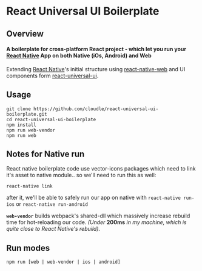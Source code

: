 # React Universal UI  Boilerplate

[react-native-url]: https://facebook.github.io/react-native/
[react-native-web-url]: https://github.com/necolas/react-native-web
[react-universal-ui-url]: https://npmjs.org/package/react-universal-ui

## Overview
#### A boilerplate for cross-platform React project - which let you run your [React Native][react-native-url] App on both Native (iOs, Android) and Web

Extending [React Native][react-native-url]'s initial structure using [react-native-web][react-native-web-url] and UI components form [react-universal-ui][react-universal-ui-url].

## Usage
```
git clone https://github.com/cloudle/react-universal-ui-boilerplate.git
cd react-universal-ui-boilerplate
npm install
npm run web-vendor
npm run web
```

## Notes for Native run
React native boilerplate code use vector-icons packages which need to link it's asset to native module.. so we'll need to run this as well:
```
react-native link
```
after it, we'll be able to safely run our app on native with `react-native run-ios` or `react-native run-android`

**`web-vendor`** builds webpack's shared-dll which massively increase rebuild time for hot-reloading our code.
*(Under* **200ms** *in my machine, which is quite close to React Native's rebuild).*

## Run modes
```
npm run [web | web-vendor | ios | android]
```
